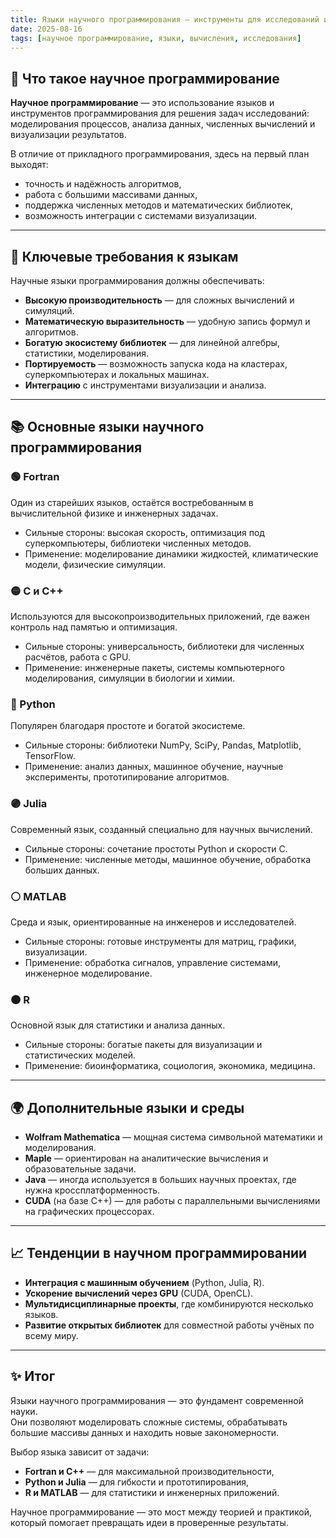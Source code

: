 ```yaml
---
title: Языки научного программирования — инструменты для исследований и вычислений
date: 2025-08-16
tags: [научное программирование, языки, вычисления, исследования]
---
```


## 🔬 Что такое научное программирование  

**Научное программирование** — это использование языков и инструментов программирования для решения задач исследований:  
моделирования процессов, анализа данных, численных вычислений и визуализации результатов.  

В отличие от прикладного программирования, здесь на первый план выходят:  
- точность и надёжность алгоритмов,  
- работа с большими массивами данных,  
- поддержка численных методов и математических библиотек,  
- возможность интеграции с системами визуализации.  

---

## 🧩 Ключевые требования к языкам  

Научные языки программирования должны обеспечивать:  
- **Высокую производительность** — для сложных вычислений и симуляций.  
- **Математическую выразительность** — удобную запись формул и алгоритмов.  
- **Богатую экосистему библиотек** — для линейной алгебры, статистики, моделирования.  
- **Портируемость** — возможность запуска кода на кластерах, суперкомпьютерах и локальных машинах.  
- **Интеграцию** с инструментами визуализации и анализа.  

---

## 📚 Основные языки научного программирования  

### 🟢 Fortran  
Один из старейших языков, остаётся востребованным в вычислительной физике и инженерных задачах.  
- Сильные стороны: высокая скорость, оптимизация под суперкомпьютеры, библиотеки численных методов.  
- Применение: моделирование динамики жидкостей, климатические модели, физические симуляции.  

### 🟡 C и C++  
Используются для высокопроизводительных приложений, где важен контроль над памятью и оптимизация.  
- Сильные стороны: универсальность, библиотеки для численных расчётов, работа с GPU.  
- Применение: инженерные пакеты, системы компьютерного моделирования, симуляции в биологии и химии.  

### 🔵 Python  
Популярен благодаря простоте и богатой экосистеме.  
- Сильные стороны: библиотеки NumPy, SciPy, Pandas, Matplotlib, TensorFlow.  
- Применение: анализ данных, машинное обучение, научные эксперименты, прототипирование алгоритмов.  

### 🟣 Julia  
Современный язык, созданный специально для научных вычислений.  
- Сильные стороны: сочетание простоты Python и скорости C.  
- Применение: численные методы, машинное обучение, обработка больших данных.  

### ⚪ MATLAB  
Среда и язык, ориентированные на инженеров и исследователей.  
- Сильные стороны: готовые инструменты для матриц, графики, визуализации.  
- Применение: обработка сигналов, управление системами, инженерное моделирование.  

### 🟤 R  
Основной язык для статистики и анализа данных.  
- Сильные стороны: богатые пакеты для визуализации и статистических моделей.  
- Применение: биоинформатика, социология, экономика, медицина.  

---

## 🌍 Дополнительные языки и среды  

- **Wolfram Mathematica** — мощная система символьной математики и моделирования.  
- **Maple** — ориентирован на аналитические вычисления и образовательные задачи.  
- **Java** — иногда используется в больших научных проектах, где нужна кроссплатформенность.  
- **CUDA** (на базе C++) — для работы с параллельными вычислениями на графических процессорах.  

---

## 📈 Тенденции в научном программировании  

- **Интеграция с машинным обучением** (Python, Julia, R).  
- **Ускорение вычислений через GPU** (CUDA, OpenCL).  
- **Мультидисциплинарные проекты**, где комбинируются несколько языков.  
- **Развитие открытых библиотек** для совместной работы учёных по всему миру.  

---

## ✨ Итог  

Языки научного программирования — это фундамент современной науки.  
Они позволяют моделировать сложные системы, обрабатывать большие массивы данных и находить новые закономерности.  

Выбор языка зависит от задачи:  
- **Fortran и C++** — для максимальной производительности,  
- **Python и Julia** — для гибкости и прототипирования,  
- **R и MATLAB** — для статистики и инженерных приложений.  

Научное программирование — это мост между теорией и практикой, который помогает превращать идеи в проверенные результаты.  

